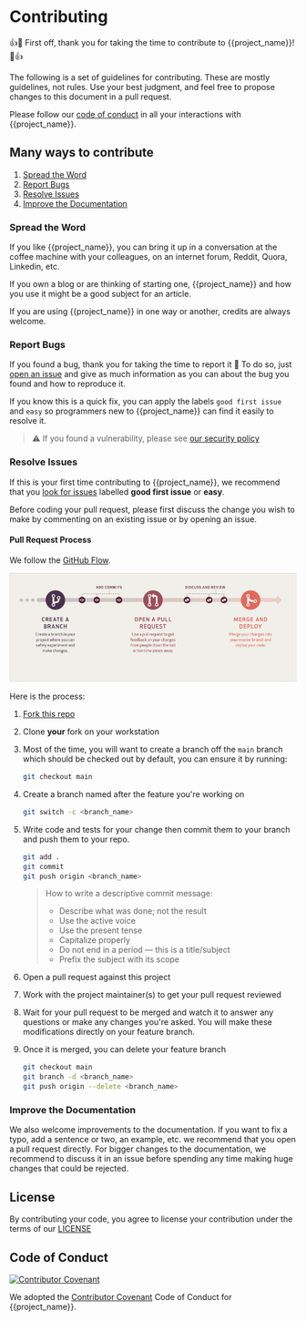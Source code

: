# Contributing

👍🎉 First off, thank you for taking the time to contribute to {{project_name}}! 🎉👍

The following is a set of guidelines for contributing.
These are mostly guidelines, not rules. Use your best judgment, and feel free to propose changes to this document in a pull request.

Please follow our [code of conduct](CODE_OF_CONDUCT.md) in all your interactions with {{project_name}}.

## Many ways to contribute

1. [Spread the Word](#spread-the-word)
2. [Report Bugs](#report-bugs)
3. [Resolve Issues](#resolve-issues)
4. [Improve the Documentation](#improve-the-documentation)

### Spread the Word

If you like {{project_name}}, you can bring it up in a conversation at the coffee machine with your colleagues, on an internet forum, Reddit, Quora, Linkedin, etc.

If you own a blog or are thinking of starting one, {{project_name}} and how you use it might be a good subject for an article.

If you are using {{project_name}} in one way or another, credits are always welcome.

### Report Bugs

If you found a bug, thank you for taking the time to report it 🙏
To do so, just [open an issue](https://github.com/{{repo_owner}}/{{repo_name}}/issues/new) and give as much information as you can about the bug you found and how to reproduce it.

If you know this is a quick fix, you can apply the labels `good first issue` and `easy` so programmers new to {{project_name}} can find it easily to resolve it.

> ⚠️ If you found a vulnerability, please see [our security policy](SECURITY.md)

### Resolve Issues

If this is your first time contributing to {{project_name}}, we recommend that you [look for issues](https://github.com/{{repo_owner}}/{{repo_name}}/issues?q=is%3Aopen+label%3A"good+first+issue"+label%3A"easy") labelled **good first issue** or **easy**.

Before coding your pull request, please first discuss the change you wish to make by commenting on an existing issue or by opening an issue.

#### Pull Request Process

We follow the [GitHub Flow](https://guides.github.com/introduction/flow/).

[![alt text](img/gitflow.png "GitHub Flow")](https://guides.github.com/pdfs/githubflow-online.pdf)

Here is the process:

1. [Fork this repo](https://github.com/{{repo_owner}}/{{repo_name}}/fork)

2. Clone **your** fork on your workstation

3. Most of the time, you will want to create a branch off the `main` branch which should be checked out by default, you can ensure it by running:

   ```sh
   git checkout main
   ```

4. Create a branch named after the feature you're working on

   ```sh
   git switch -c <branch_name>
   ```

5. Write code and tests for your change then commit them to your branch and push them to your repo.

   ```sh
   git add .
   git commit
   git push origin <branch_name>
   ```

   > How to write a descriptive commit message:
   >
   > - Describe what was done; not the result
   > - Use the active voice
   > - Use the present tense
   > - Capitalize properly
   > - Do not end in a period — this is a title/subject
   > - Prefix the subject with its scope
   >

6. Open a pull request against this project

7. Work with the project maintainer(s) to get your pull request reviewed

8. Wait for your pull request to be merged and watch it to answer any questions or make any changes you're asked. You will make these modifications directly on your feature branch.

9. Once it is merged, you can delete your feature branch

   ```sh
   git checkout main
   git branch -d <branch_name>
   git push origin --delete <branch_name>
   ```

### Improve the Documentation

We also welcome improvements to the documentation. If you want to fix a typo, add a sentence or two, an example, etc. we recommend that you open a pull request directly. For bigger changes to the documentation, we recommend to discuss it in an issue before spending any time making huge changes that could be rejected.

## License

By contributing your code, you agree to license your contribution under the terms of our [LICENSE](../LICENSE)

## Code of Conduct

[![Contributor Covenant](https://img.shields.io/badge/Contributor%20Covenant-2.1-4baaaa.svg?style=flat-square)](CODE_OF_CONDUCT.md)

We adopted the [Contributor Covenant](https://www.contributor-covenant.org/) Code of Conduct for {{project_name}}.

